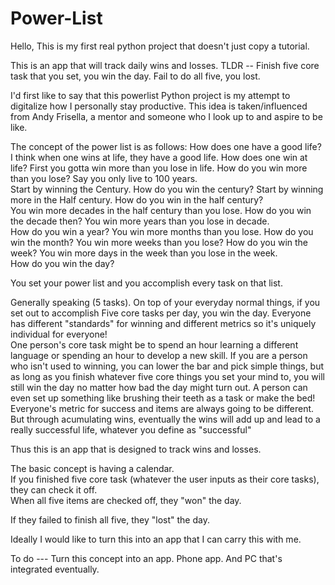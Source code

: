 # Power-List

Hello, This is my first real python project that doesn't just copy a tutorial.   

This is an app that will track daily wins and losses.  TLDR -- Finish five core task that you set, you win the day.   Fail to do all five, you lost.  


I'd first like to say that this powerlist Python project is my attempt to digitalize how I personally stay productive. 
This idea is taken/influenced from Andy Frisella, a mentor and someone who I look up to and aspire to be like.   

The concept of the power list is as follows: How does one have a good life?   I think when one wins at life, they have a good life.
How does one win at life?   First you gotta win more than you lose in life.  How do you win more than you lose?  Say you only live to 100 years.  
Start by winning the Century.  How do you win the century?  Start by winning more in the Half century.  How do you win in the half century?  
You win more decades in the half century than you lose.   How do you win the decade then?   You win more years than you lose in decade.  
How do you win a year?   You win more months than you lose.   How do you win the month?  You win more weeks than you lose? 
How do you win the week?  You win more days in the week than you lose in the week.  
How do you win the day?  

You set your power list and you accomplish every task on that list.   

Generally speaking (5 tasks).   On top of your everyday normal things, if you set out to accomplish Five core tasks per day, you win the day.
Everyone has different "standards" for winning and different metrics so it's uniquely individual for everyone!  
One person's core task might be to spend an hour learning a different language or spending an hour to develop a new skill.
If you are a person who isn't used to winning, you can lower the bar and pick simple things, but as long as you finish whatever five core things you set your mind to,
you will still win the day no matter how bad the day might turn out. 
A person can even set up something like brushing their teeth as a task or make the bed!   Everyone's metric for success and items are always going to be different. 
But through acumulating wins, eventually the wins will add up and lead to a really successful life, whatever you define as "successful" 

Thus this is an app that is designed to track wins and losses. 

The basic concept is having a calendar.  
If you finished five core task (whatever the user inputs as their core tasks), they can check it off.  
When all five items are checked off, they "won" the day.  

If they failed to finish all five, they "lost" the day.   

Ideally I would like to turn this into an app that I can carry this with me. 



To do --- Turn this concept into an app.  Phone app.  And PC that's integrated eventually.  






